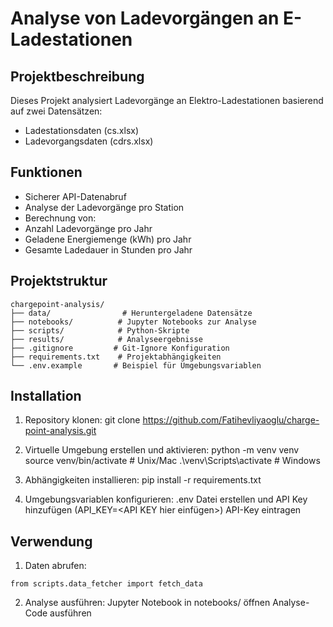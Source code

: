 # Analyse von Ladevorgängen an E-Ladestationen

## Projektbeschreibung
Dieses Projekt analysiert Ladevorgänge an Elektro-Ladestationen basierend auf zwei Datensätzen:
- Ladestationsdaten (cs.xlsx)
- Ladevorgangsdaten (cdrs.xlsx)

## Funktionen
- Sicherer API-Datenabruf
- Analyse der Ladevorgänge pro Station
- Berechnung von:
 - Anzahl Ladevorgänge pro Jahr
 - Geladene Energiemenge (kWh) pro Jahr
 - Gesamte Ladedauer in Stunden pro Jahr

## Projektstruktur
```
chargepoint-analysis/
├── data/                # Heruntergeladene Datensätze
├── notebooks/          # Jupyter Notebooks zur Analyse
├── scripts/            # Python-Skripte
├── results/            # Analyseergebnisse
├── .gitignore         # Git-Ignore Konfiguration
├── requirements.txt    # Projektabhängigkeiten
└── .env.example       # Beispiel für Umgebungsvariablen
```

## Installation
1. Repository klonen:
git clone https://github.com/Fatihevliyaoglu/charge-point-analysis.git

2. Virtuelle Umgebung erstellen und aktivieren:
python -m venv venv
source venv/bin/activate  # Unix/Mac
.\venv\Scripts\activate  # Windows

3. Abhängigkeiten installieren:
pip install -r requirements.txt

4. Umgebungsvariablen konfigurieren:
.env Datei erstellen und API Key hinzufügen (API_KEY=<API KEY hier einfügen>)
API-Key eintragen

## Verwendung

1. Daten abrufen:
```
from scripts.data_fetcher import fetch_data
```
2. Analyse ausführen:
Jupyter Notebook in notebooks/ öffnen
Analyse-Code ausführen